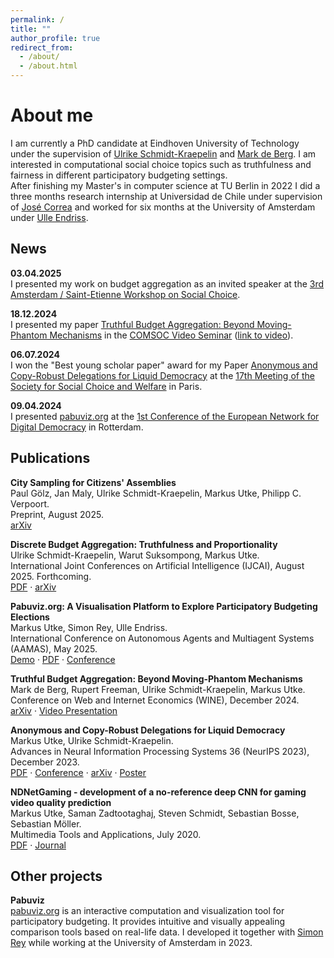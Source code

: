 ```yaml
---
permalink: /
title: ""
author_profile: true
redirect_from: 
  - /about/
  - /about.html
---
```


About me
======
I am currently a PhD candidate at Eindhoven University of Technology under the supervision of [Ulrike Schmidt-Kraepelin](https://sites.google.com/view/schmidt-kraepelin) and [Mark de Berg](https://www.tue.nl/en/research/researchers/mark-de-berg). I am interested in computational social choice topics such as truthfulness and fairness in different participatory budgeting settings.\
After finishing my Master's in computer science at TU Berlin in 2022 I did a three months research internship at Universidad de Chile under supervision of [José Correa](https://www.dii.uchile.cl/~jcorrea/) and worked for six months at the University of Amsterdam under [Ulle Endriss](https://staff.fnwi.uva.nl/u.endriss/).


News
------
**03.04.2025** \
I presented my work on budget aggregation as an invited speaker at the [3rd Amsterdam / Saint-Etienne Workshop on Social Choice](https://sites.google.com/view/amsterdam-saint-etienne-2025/).

**18.12.2024** \
I presented my paper [Truthful Budget Aggregation: Beyond Moving-Phantom Mechanisms](https://arxiv.org/abs/2405.20303) in the [COMSOC Video Seminar](https://www.comsocseminar.org/) ([link to video](https://www.youtube.com/watch?v=SaqzyTbrdcc)).

**06.07.2024** \
I won the "Best young scholar paper" award for my Paper [Anonymous and Copy-Robust Delegations for Liquid Democracy](https://arxiv.org/abs/2307.01174) at the [17th Meeting of the Society for Social Choice and Welfare](https://website-50514.eventmaker.io/en/index) in Paris.

**09.04.2024** \
I presented [pabuviz.org](https://pabuviz.org/) at the [1st Conference of the European Network for Digital Democracy](https://www.eddy-network.eu/in-person-conference) in Rotterdam.

<!-- <details closed>
  <summary>show more</summary>
  Test
</details> -->


Publications
------
**City Sampling for Citizens' Assemblies**\
Paul Gölz, Jan Maly, Ulrike Schmidt-Kraepelin, Markus Utke, Philipp C. Verpoort.\
Preprint, August 2025.\
[arXiv](https://www.arxiv.org/abs/2505.05708)


**Discrete Budget Aggregation: Truthfulness and Proportionality**\
Ulrike Schmidt-Kraepelin, Warut Suksompong, Markus Utke.\
International Joint Conferences on Artificial Intelligence (IJCAI), August 2025. Forthcoming.\
[PDF](files/discrete_budget_aggregation.pdf) · [arXiv](https://www.arxiv.org/abs/2505.05708)

**Pabuviz.org: A Visualisation Platform to Explore Participatory Budgeting Elections**\
Markus Utke, Simon Rey, Ulle Endriss.\
International Conference on Autonomous Agents and Multiagent Systems (AAMAS), May 2025.\
[Demo](https://pabuviz.org/) · [PDF](files/pabuviz_aamas.pdf) · [Conference](https://www.ifaamas.org/Proceedings/aamas2025/pdfs/p3056.pdf)

**Truthful Budget Aggregation: Beyond Moving-Phantom Mechanisms**\
Mark de Berg, Rupert Freeman, Ulrike Schmidt-Kraepelin, Markus Utke.\
Conference on Web and Internet Economics (WINE), December 2024.\
[arXiv](https://arxiv.org/abs/2405.20303) · [Video Presentation](https://www.youtube.com/watch?v=SaqzyTbrdcc)

**Anonymous and Copy-Robust Delegations for Liquid Democracy**\
Markus Utke, Ulrike Schmidt-Kraepelin.\
Advances in Neural Information Processing Systems 36 (NeurIPS 2023), December 2023.\
[PDF](files/Anonymous_and_Copy-Robust_Delegations_for_Liquid_Democracy.pdf) · [Conference](https://proceedings.neurips.cc/paper_files/paper/2023/hash/dbb5180957513805ebeea787b8c66ac9-Abstract-Conference.html) · [arXiv](https://arxiv.org/abs/2307.01174) · [Poster](files/Anonymous_and_Copy-Robust_Delegations_for_Liquid_Democracy_Poster.pdf)

**NDNetGaming - development of a no-reference deep CNN for gaming video quality prediction**\
Markus Utke, Saman Zadtootaghaj, Steven Schmidt, Sebastian Bosse, Sebastian Möller.\
Multimedia Tools and Applications, July 2020.\
[PDF](files/NDNetGaming.pdf) · [Journal](https://link.springer.com/article/10.1007/s11042-020-09144-6)


Other projects
------
**Pabuviz**\
[pabuviz.org](https://pabuviz.org/) is an interactive computation and visualization tool for participatory budgeting. It provides intuitive and visually appealing comparison tools based on real-life data. I developed it together with [Simon Rey](https://simonrey.fr/) while working at the University of Amsterdam in 2023.